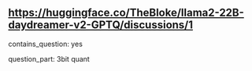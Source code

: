 ## https://huggingface.co/TheBloke/llama2-22B-daydreamer-v2-GPTQ/discussions/1

contains_question: yes

question_part: 3bit quant